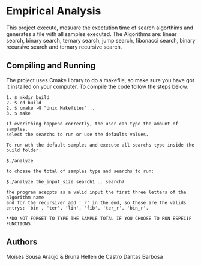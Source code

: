 # Empirical Analysis


This project execute, mesuare the exectution time of search algorthims and generates a file with all samples executed. The Algorithms are: linear search, binary search, ternary search, jump search, fibonacci search, binary recursive search and ternary recursive search.

## Compiling and Running 

The project uses Cmake library to do a makefile, so make sure you have got it installed on your computer. To compile the code follow the steps below:

	1. $ mkdir build
	2. $ cd build
	2. $ cmake -G "Unix Makefiles" ..
	3. $ make 

	If everithing happend correctly, the user can type the amount of samples, 
	select the searchs to run or use the defaults values.

	To run wth the default samples and execute all searchs type inside the build folder:

	$./analyze

	to chosse the total of samples type and searchs to run:

	$./analyze the_input_size search1 .. search7

	the program aceppts as a valid input the first three letters of the algorithm name 
	and for the recursiver add '_r' in the end, so these are the valids 
	entrys: 'bin', 'ter', 'lin', 'fib', 'ter_r', 'bin_r'.

	**DO NOT FORGET TO TYPE THE SAMPLE TOTAL IF YOU CHOOSE TO RUN ESPECIF FUNCTIONS

##  Authors

Moísés Sousa Araújo & Bruna Hellen de Castro Dantas Barbosa
